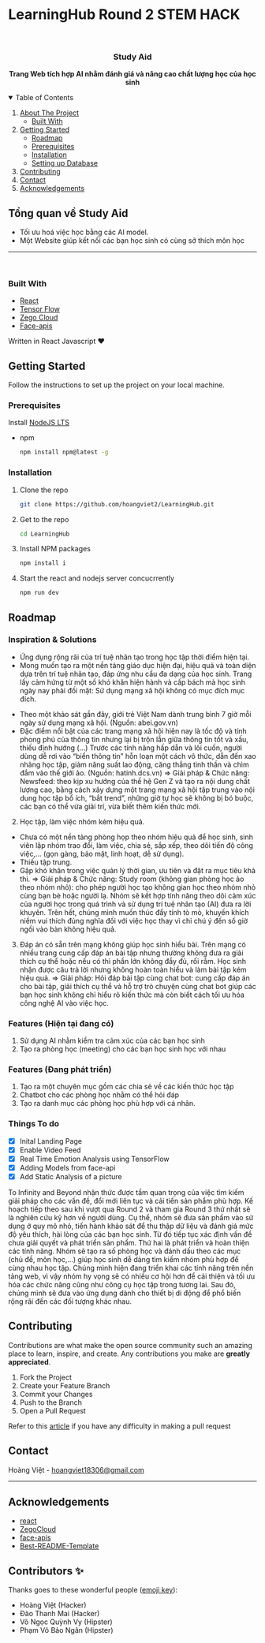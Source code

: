# LearningHub Round 2 STEM HACK



<!-- PROJECT LOGO -->
<br />

<p align="center">

  <strong>
    <h3 align="center" >Study Aid</h3>
  </strong>
  <p align="center">
    <strong>
      Trang Web tích hợp AI nhằm đánh giá và nâng cao chất lượng học của học sinh
    </strong>
  </p>
</p>

<!-- TABLE OF CONTENTS -->
<details open="open">
  <summary>Table of Contents</summary>
  <ol>
    <li>
      <a href="#about-the-project">About The Project</a>
      <ul>
        <li><a href="#built-with">Built With</a></li>
      </ul>
    </li>
    <li>
      <a href="#getting-started">Getting Started</a>
      <ul>
        <li><a href="#roadmap">Roadmap</a></li>
        <li><a href="#prerequisites">Prerequisites</a></li>
        <li><a href="#installation">Installation</a></li>
        <li><a href="#installation">Setting up Database</a></li>
      </ul>
    </li>
    <li><a href="#contributing">Contributing</a></li>
    <li><a href="#contact">Contact</a></li>
    <li><a href="#acknowledgements">Acknowledgements</a></li>
  </ol>
</details>

## Tổng quan về Study Aid

- Tối ưu hoá việc học bằng các AI model.
- Một Website giúp kết nối các bạn học sinh có cùng sở thích môn học


---

<br/>

### Built With

- [React](https://reactjs.org/docs/getting-started.html)
- [Tensor Flow](https://www.tensorflow.org/)
- [Zego Cloud](https://github.com/hoangviet2/LearningHub.git)
- [Face-apis](https://justadudewhohacks.github.io/face-api.js/docs/index.html)

Written in React Javascript ♥

## Getting Started

Follow the instructions to set up the project on your local machine.

### Prerequisites

Install [NodeJS LTS](https://nodejs.org/en/)

- npm

  ```sh
  npm install npm@latest -g
  ```

### Installation

1. Clone the repo

   ```sh
   git clone https://github.com/hoangviet2/LearningHub.git
   ```

2. Get to the repo

   ```sh
   cd LearningHub
   ```

2. Install NPM packages

   ```sh
   npm install i
   ```

3. Start the react and nodejs server concucrrently

   ```sh
   npm run dev
   ```

## Roadmap
### Inspiration & Solutions
- Ứng dụng rộng rãi của trí tuệ nhân tạo trong học tập thời điểm hiện tại.
- Mong muốn tạo ra một nền tảng giáo dục hiện đại, hiệu quả và toàn diện dựa trên trí tuệ nhân tạo, đáp ứng nhu cầu đa dạng của học sinh. Trang lấy cảm hứng từ một số khó khăn hiện hành và cấp bách mà học sinh ngày nay phải đối mặt:
Sử dụng mạng xã hội không có mục đích mục đích.
+ Theo một khảo sát gần đây, giới trẻ Việt Nam dành trung bình 7 giờ mỗi ngày sử dụng mạng xã hội. (Nguồn: abei.gov.vn)
+ Đặc điểm nổi bật của các trang mạng xã hội hiện nay là tốc độ và tính phong phú của thông tin nhưng lại bị trộn lẫn giữa thông tin tốt và xấu, thiếu định hướng (...) Trước các tính năng hấp dẫn và lôi cuốn, người dùng dễ rơi vào “biển thông tin” hỗn loạn một cách vô thức, dẫn đến xao nhãng học tập, giảm năng suất lao động, căng thẳng tinh thần và chìm đắm vào thế giới ảo. (Nguồn: hatinh.dcs.vn)
⇒ Giải pháp & Chức năng: Newsfeed: theo kịp xu hướng của thế hệ Gen Z và tạo ra nội dung chất lượng cao, bằng cách xây dựng một trang mạng xã hội tập trung vào nội dung học tập bổ ích, “bắt trend”, những giờ tự học sẽ không bị bó buộc, các bạn có thể vừa giải trí, vừa biết thêm kiến thức mới.
2. Học tập, làm việc nhóm kém hiệu quả.
+ Chưa có một nền tảng phòng họp theo nhóm hiệu quả để học sinh, sinh viên lập nhóm trao đổi, làm việc, chia sẻ, sắp xếp, theo dõi tiến độ công việc,... (gọn gàng, bảo mật, linh hoạt, dễ sử dụng).
+ Thiếu tập trung. 
+ Gặp khó khăn trong việc quản lý thời gian, ưu tiên và đặt ra mục tiêu khả thi. 
⇒ Giải pháp & Chức năng: Study room (không gian phòng học ảo theo nhóm nhỏ): cho phép người học tạo không gian học theo nhóm nhỏ cùng bạn bè hoặc người lạ. Nhóm sẽ kết hợp tính năng theo dõi cảm xúc của người học trong quá trình và sử dụng trí tuệ nhân tạo (AI) đưa ra lời khuyên. Trên hết, chúng mình muốn thúc đẩy tính tò mò, khuyến khích niềm vui thích đúng nghĩa đối với việc học thay vì chỉ chú ý đến số giờ ngồi vào bàn không hiệu quả.
3. Đáp án có sẵn trên mạng không giúp học sinh hiểu bài. Trên mạng có nhiều trang cung cấp đáp án bài tập nhưng thường không đưa ra giải thích cụ thể hoặc nếu có thì phần lớn không đầy đủ, rối rắm. Học sinh nhận được câu trả lời nhưng không hoàn toàn hiểu và làm bài tập kém hiệu quả.
⇒ Giải pháp: Hỏi đáp bài tập cùng chat bot: cung cấp đáp án cho bài tập, giải thích cụ thể và hỗ trợ trò chuyện cùng chat bot giúp các bạn học sinh không chỉ hiểu rõ kiến thức mà còn biết cách tối ưu hóa công nghệ AI vào việc học.
### Features (Hiện tại đang có)
1. Sử dụng AI nhằm kiểm tra cảm xúc của các bạn học sinh
2. Tạo ra phòng học (meeting) cho các bạn học sinh học với nhau
### Features (Đang phát triển)
1. Tạo ra một chuyên mục gồm các chia sẻ về các kiến thức học tập
2. Chatbot cho các phòng học nhằm có thể hỏi đáp
3. Tạo ra danh mục các phòng học phù hợp với cá nhân.

### Things To do

- [x] Inital Landing Page
- [x] Enable Video Feed
- [x] Real Time Emotion Analysis using TensorFlow
- [x] Adding Models from face-api
- [x] Add Static Analysis of a picture

To Infinity and Beyond nhận thức được tầm quan trọng của việc tìm kiếm giải pháp cho các vấn đề, đổi mới liên tục và cải tiến sản phẩm phù hợp. Kế hoạch tiếp theo sau khi vượt qua Round 2 và tham gia Round 3 thứ nhất sẽ là nghiên cứu kỹ hơn về người dùng. Cụ thể, nhóm sẽ đưa sản phẩm vào sử dụng ở quy mô nhỏ, tiến hành khảo sát để thu thập dữ liệu và đánh giá mức độ yêu thích, hài lòng của các bạn học sinh. Từ đó tiếp tục xác định vấn đề chưa giải quyết và phát triển sản phẩm. Thứ hai là phát triển và hoàn thiện các tính năng. Nhóm sẽ tạo ra số phòng học và đánh dấu theo các mục (chủ đề, môn học,...) giúp học sinh dễ dàng tìm kiếm nhóm phù hợp để cùng nhau học tập. Chúng mình hiện đang triển khai các tính năng trên nền tảng web, vì vậy nhóm hy vọng sẽ có nhiều cơ hội hơn để cải thiện và tối ưu hóa các chức năng cũng như công cụ học tập trong tương lai. Sau đó, chúng mình sẽ đưa vào ứng dụng dành cho thiết bị di động để phổ biến rộng rãi đến các đối tượng khác nhau.

## Contributing

Contributions are what make the open source community such an amazing place to learn, inspire, and create. Any contributions you make are **greatly appreciated**.

1. Fork the Project
2. Create your Feature Branch
3. Commit your Changes
4. Push to the Branch
5. Open a Pull Request

Refer to this [article](https://medium.com/swlh/guide-to-git-a-practical-approach-27926a1ff564?sk=b54ca413a142c275f5d2901d0384a0db) if you have any difficulty in making a pull request

## Contact

Hoàng Việt - hoangviet18306@gmail.com

---

## Acknowledgements

- [react](https://reactjs.org/)
- [ZegoCloud](https://www.zegocloud.com/)
- [face-apis](https://justadudewhohacks.github.io/face-api.js/docs/index.html)
- [Best-README-Template](https://github.com/othneildrew/Best-README-Template)

<!-- https://www.markdownguide.org/basic-syntax/#reference-style-links -->

## Contributors ✨

Thanks goes to these wonderful people ([emoji key](https://allcontributors.org/docs/en/emoji-key)):

<!-- ALL-CONTRIBUTORS-LIST:START - Do not remove or modify this section -->
<!-- prettier-ignore-start -->
<!-- markdownlint-disable -->
- Hoàng Việt (Hacker)
- Đào Thanh Mai (Hacker)
- Võ Ngọc Quỳnh Vy (Hipster)
- Phạm Võ Bảo Ngân (Hipster)
